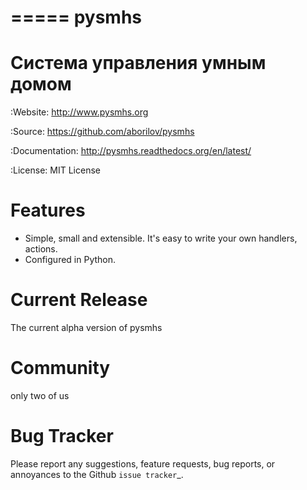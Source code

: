 =====
pysmhs
=====

Система управления умным домом
==================================================

:Website: http://www.pysmhs.org

:Source: https://github.com/aborilov/pysmhs

:Documentation: http://pysmhs.readthedocs.org/en/latest/

:License: MIT License 

Features
========

* Simple, small and extensible. It's easy to write your own handlers,
  actions.
* Configured in Python.

Current Release
===============

The current alpha version of pysmhs

Community
=========

only two of us

Bug Tracker
===========

Please report any suggestions, feature requests, bug reports, or annoyances to
the Github `issue tracker`_.
